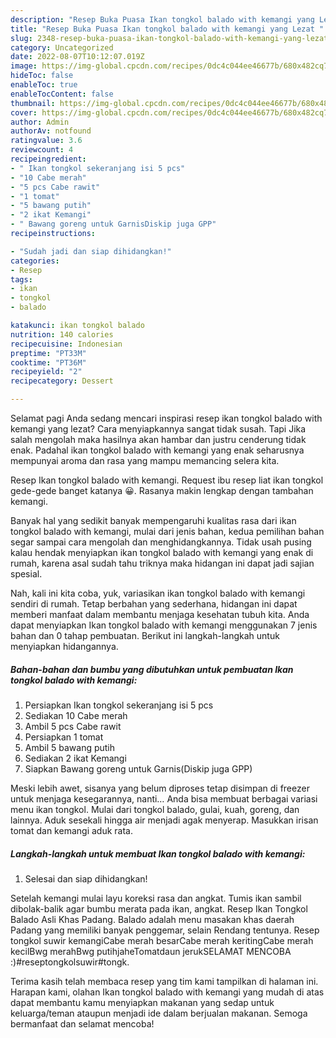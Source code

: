 ```yaml
---
description: "Resep Buka Puasa Ikan tongkol balado with kemangi yang Lezat "
title: "Resep Buka Puasa Ikan tongkol balado with kemangi yang Lezat "
slug: 2348-resep-buka-puasa-ikan-tongkol-balado-with-kemangi-yang-lezat
category: Uncategorized
date: 2022-08-07T10:12:07.019Z
image: https://img-global.cpcdn.com/recipes/0dc4c044ee46677b/680x482cq70/ikan-tongkol-balado-with-kemangi-foto-resep-utama.jpg
hideToc: false
enableToc: true
enableTocContent: false
thumbnail: https://img-global.cpcdn.com/recipes/0dc4c044ee46677b/680x482cq70/ikan-tongkol-balado-with-kemangi-foto-resep-utama.jpg
cover: https://img-global.cpcdn.com/recipes/0dc4c044ee46677b/680x482cq70/ikan-tongkol-balado-with-kemangi-foto-resep-utama.jpg
author: Admin
authorAv: notfound
ratingvalue: 3.6
reviewcount: 4
recipeingredient:
- " Ikan tongkol sekeranjang isi 5 pcs"
- "10 Cabe merah"
- "5 pcs Cabe rawit"
- "1 tomat"
- "5 bawang putih"
- "2 ikat Kemangi"
- " Bawang goreng untuk GarnisDiskip juga GPP"
recipeinstructions:

- "Sudah jadi dan siap dihidangkan!"
categories:
- Resep
tags:
- ikan
- tongkol
- balado

katakunci: ikan tongkol balado 
nutrition: 140 calories
recipecuisine: Indonesian
preptime: "PT33M"
cooktime: "PT36M"
recipeyield: "2"
recipecategory: Dessert

---
```



Selamat pagi Anda sedang mencari inspirasi resep ikan tongkol balado with kemangi yang lezat? Cara menyiapkannya sangat tidak susah. Tapi Jika salah mengolah maka hasilnya akan hambar dan justru cenderung tidak enak. Padahal ikan tongkol balado with kemangi yang enak seharusnya mempunyai aroma dan rasa yang mampu memancing selera kita.


Resep Ikan tongkol balado with kemangi. Request ibu resep liat ikan tongkol gede-gede banget katanya 😀. Rasanya makin lengkap dengan tambahan kemangi.

Banyak hal yang sedikit banyak mempengaruhi kualitas rasa dari ikan tongkol balado with kemangi, mulai dari jenis bahan, kedua pemilihan bahan segar sampai cara mengolah dan menghidangkannya. Tidak usah pusing kalau hendak menyiapkan ikan tongkol balado with kemangi yang enak di rumah, karena asal sudah tahu triknya maka hidangan ini dapat jadi sajian spesial.


Nah, kali ini kita coba, yuk, variasikan ikan tongkol balado with kemangi sendiri di rumah. Tetap berbahan yang sederhana, hidangan ini dapat memberi manfaat dalam membantu menjaga kesehatan tubuh kita. Anda dapat menyiapkan Ikan tongkol balado with kemangi menggunakan 7 jenis bahan dan 0 tahap pembuatan. Berikut ini langkah-langkah untuk menyiapkan hidangannya.

<!--inarticleads1-->

##### Bahan-bahan dan bumbu yang dibutuhkan untuk pembuatan Ikan tongkol balado with kemangi:

1. Persiapkan  Ikan tongkol sekeranjang isi 5 pcs
1. Sediakan 10 Cabe merah
1. Ambil 5 pcs Cabe rawit
1. Persiapkan 1 tomat
1. Ambil 5 bawang putih
1. Sediakan 2 ikat Kemangi
1. Siapkan  Bawang goreng untuk Garnis(Diskip juga GPP)


Meski lebih awet, sisanya yang belum diproses tetap disimpan di freezer untuk menjaga kesegarannya, nanti… Anda bisa membuat berbagai variasi menu ikan tongkol. Mulai dari tongkol balado, gulai, kuah, goreng, dan lainnya. Aduk sesekali hingga air menjadi agak menyerap. Masukkan irisan tomat dan kemangi aduk rata. 

<!--inarticleads2-->

##### Langkah-langkah untuk membuat Ikan tongkol balado with kemangi:


1. Selesai dan siap dihidangkan!

Setelah kemangi mulai layu koreksi rasa dan angkat. Tumis ikan sambil dibolak-balik agar bumbu merata pada ikan, angkat. Resep Ikan Tongkol Balado Asli Khas Padang. Balado adalah menu masakan khas daerah Padang yang memiliki banyak penggemar, selain Rendang tentunya. Resep tongkol suwir kemangiCabe merah besarCabe merah keritingCabe merah kecilBwg merahBwg putihjaheTomatdaun jerukSELAMAT MENCOBA :)#reseptongkolsuwir#tongk. 

Terima kasih telah membaca resep yang tim kami tampilkan di halaman ini. Harapan kami, olahan Ikan tongkol balado with kemangi yang mudah di atas dapat membantu kamu menyiapkan makanan yang sedap untuk keluarga/teman ataupun menjadi ide dalam berjualan makanan. Semoga bermanfaat dan selamat mencoba!
